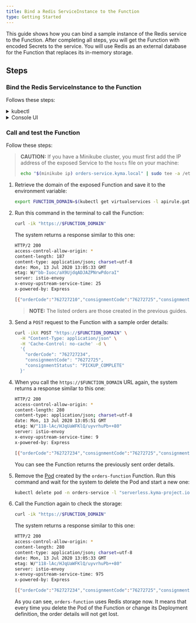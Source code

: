```yaml
---
title: Bind a Redis ServiceInstance to the Function
type: Getting Started
---
```


This guide shows how you can bind a sample instance of the Redis service to the Function. After completing all steps, you will get the Function with encoded Secrets to the service. You will use Redis as an external database for the Function that replaces its in-memory storage.

## Steps

### Bind the Redis ServiceInstance to the Function

Follows these steps:

<div tabs name="steps" group="bind-redis-to-function">
  <details>
  <summary label="kubectl">
  kubectl
  </summary>

1. Create a ServiceBinding CR that points to the existing Redis instance in the **spec.instanceRef** field:

  ```yaml
  cat <<EOF | kubectl apply -f -
  apiVersion: servicecatalog.k8s.io/v1beta1
  kind: ServiceBinding
  metadata:
    name: orders-function
    namespace: orders-service
  spec:
    instanceRef:
      name: redis-service
  EOF
  ```

2. Check that the ServiceBinding CR was created. The last condition in the CR status should be `Ready True`:

  ```bash
  kubectl get servicebinding orders-function -n orders-service -o=jsonpath="{range .status.conditions[*]}{.type}{'\t'}{.status}{'\n'}{end}"
  ```

3. Create a ServiceBindingUsage CR:

  ```yaml
  cat <<EOF | kubectl apply -f -
  apiVersion: servicecatalog.kyma-project.io/v1alpha1
  kind: ServiceBindingUsage
  metadata:
    name: orders-function
    namespace: orders-service
  spec:
    serviceBindingRef:
      name: orders-function
    usedBy:
      kind: serverless-function
      name: orders-function
    parameters:
      envPrefix:
        name: "REDIS_"
  EOF
  ```

   - The **spec.serviceBindingRef** and **spec.usedBy** fields are required. **spec.serviceBindingRef** points to the ServiceBinding you have just created and **spec.usedBy** points to the Function. More specifically, **spec.usedBy** refers to the name of the Function and the cluster-specific [UsageKind CR](/components/service-catalog/#custom-resource-usage-kind) (`kind: serverless-function`) that defines how Secrets should be injected to your Function when creating a ServiceBinding.

   - The **spec.parameters.envPrefix.name** field is optional. It adds a prefix to all environment variables injected in a Secret to the Function when creating a ServiceBinding. In our example, **envPrefix** is `REDIS_`, so all environmental variables will follow the `REDIS_{env}` naming pattern.

     > **TIP:** It is considered good practice to use **envPrefix**. In some cases, a Function must use several instances of a given ServiceClass. Prefixes allow you to distinguish between instances and make sure that one Secret does not overwrite another one.

4. Check that the ServiceBindingUsage CR was created. The last condition in the CR status should be `Ready True`:

  ```bash
  kubectl get servicebindingusage orders-function -n orders-service -o=jsonpath="{range .status.conditions[*]}{.type}{'\t'}{.status}{'\n'}{end}"
  ```

If you want to see the Secret details and retrieve them from the ServiceBinding, run this command:

  ```bash
  kubectl get secret orders-function -n orders-service -o go-template='{{range $k,$v := .data}}{{printf "%s: " $k}}{{if not $v}}{{$v}}{{else}}{{$v | base64decode}}{{end}}{{"\n"}}{{end}}'
  ```

  Expect a response similar to this one:

  ```bash
  HOST: hb-redis-micro-0e965585-9699-443f-b987-38bc6af0e416-redis.serverless.svc.cluster.local
  PORT: 6379
  REDIS_PASSWORD: 1tvDcINZvp
  ```

  </details>
  <details>
  <summary label="console-ui">
  Console UI
  </summary>

1. Go to **Development** > **Functions** in the left navigation panel and select `orders-function`.

2. Switch to the **Configuration** tab and select **Create Service Binding** in the **Service Bindings** section.

3. Select `redis-service` in the **Service Instance** drop-down list, add `REDIS_` as **Prefix for injected variables**, and make sure **Create new Secret** is selected.

   > **NOTE:** The **Prefix for injected variables** field is optional. It adds a prefix to all environment variables injected in a Secret to the Function when creating a ServiceBinding. In our example, the prefix is set to `REDIS_`, so all environmental variables will follow the `REDIS_{ENVIRONMENT_VARIABLE}` naming pattern.

   > **TIP:** It is considered good practice to use prefixes for environment variables. In some cases, a Function must use several instances of a given ServiceClass. Prefixes allow you to distinguish between instances and make sure t

4. Select **Create** to confirm the changes.

A message will appear on the screen confirming that the ServiceBinding was created, and you will see it in the **Service Bindings** section in your Function along with environment variable names.

If you switch to the **Code** tab and scroll down to the **Environment Variables** section, you should see `REDIS_PORT`, `REDIS_HOST` and `REDIS_REDIS_PASSWORD` items with the `Service Binding` type. It indicates that the environment variable was injected to the Function by the ServiceBinding.

    </details>
</div>

### Call and test the Function

Follow these steps:

> **CAUTION:** If you have a Minikube cluster, you must first add the IP address of the exposed Service to the `hosts` file on your machine:
>
>  ```bash
>  echo "$(minikube ip) orders-service.kyma.local" | sudo tee -a /etc/hosts
>  ```

1. Retrieve the domain of the exposed Function and save it to the environment variable:

   ```bash
   export FUNCTION_DOMAIN=$(kubectl get virtualservices -l apirule.gateway.kyma-project.io/v1alpha1=orders-function.orders-service -n orders-service -o=jsonpath='{.items[*].spec.hosts[0]}')
   ```

2. Run this command in the terminal to call the Function:

   ```bash
   curl -ik "https://$FUNCTION_DOMAIN"
   ```

   The system returns a response similar to this one:

   ```bash
   HTTP/2 200
   access-control-allow-origin: *
   content-length: 187
   content-type: application/json; charset=utf-8
   date: Mon, 13 Jul 2020 13:05:33 GMT
   etag: W/"bb-Iuoc/aX9UjdqADJAZPNrwPdoraI"
   server: istio-envoy
   x-envoy-upstream-service-time: 25
   x-powered-by: Express

   [{"orderCode":"762727210","consignmentCode":"76272725","consignmentStatus":"PICKUP_COMPLETE"}, {"orderCode":"123456789","consignmentCode":"76272725","consignmentStatus":"PICKUP_COMPLETE"}]
   ```

   > **NOTE:** The listed orders are those created in the previous guides.

3. Send a `POST` request to the Function with a sample order details:

   ```bash
   curl -ikX POST "https://$FUNCTION_DOMAIN" \
     -H "Content-Type: application/json" \
     -H 'Cache-Control: no-cache' -d \
     '{
       "orderCode": "762727234",
       "consignmentCode": "76272725",
       "consignmentStatus": "PICKUP_COMPLETE"
     }'
   ```

4. When you call the `https://$FUNCTION_DOMAIN` URL again, the system returns a response similar to this one:

   ```bash
   HTTP/2 200
   access-control-allow-origin: *
   content-length: 280
   content-type: application/json; charset=utf-8
   date: Mon, 13 Jul 2020 13:05:51 GMT
   etag: W/"118-lAc/HJqUaWFKlQ/uyvrhuPb++80"
   server: istio-envoy
   x-envoy-upstream-service-time: 9
   x-powered-by: Express

   [{"orderCode":"762727234","consignmentCode":"76272725","consignmentStatus":"PICKUP_COMPLETE"}, {"orderCode":"762727210","consignmentCode":"76272725","consignmentStatus":"PICKUP_COMPLETE"}, {"orderCode":"123456789","consignmentCode":"76272725","consignmentStatus":"PICKUP_COMPLETE"}]
   ```

   You can see the Function returns the previously sent order details.

5. Remove the [Pod](https://kubernetes.io/docs/concepts/workloads/pods/) created by the `orders-function` Function. Run this command and wait for the system to delete the Pod and start a new one:

   ```bash
   kubectl delete pod -n orders-service -l "serverless.kyma-project.io/function-name=orders-function"
   ```

6. Call the Function again to check the storage:

   ```bash
   curl -ik "https://$FUNCTION_DOMAIN"
   ```

   The system returns a response similar to this one:

   ```bash
   HTTP/2 200
   access-control-allow-origin: *
   content-length: 280
   content-type: application/json; charset=utf-8
   date: Mon, 13 Jul 2020 13:05:33 GMT
   etag: W/"118-lAc/HJqUaWFKlQ/uyvrhuPb++80"
   server: istio-envoy
   x-envoy-upstream-service-time: 975
   x-powered-by: Express

   [{"orderCode":"762727234","consignmentCode":"76272725","consignmentStatus":"PICKUP_COMPLETE"}, {"orderCode":"762727210","consignmentCode":"76272725","consignmentStatus":"PICKUP_COMPLETE"}, {"orderCode":"123456789","consignmentCode":"76272725","consignmentStatus":"PICKUP_COMPLETE"}]
   ```

   As you can see, `orders-function` uses Redis storage now. It means that every time you delete the Pod of the Function or change its Deployment definition, the order details will not get lost.
